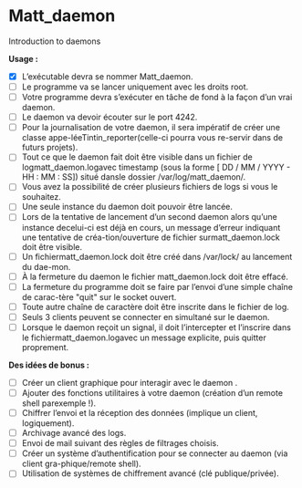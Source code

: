 # Matt_daemon
Introduction to daemons


**Usage :**
- [x] L’exécutable devra se nommer Matt_daemon.
- [ ] Le programme va se lancer uniquement avec les droits root.
- [ ] Votre programme devra s’exécuter en tâche de fond à la façon d’un vrai daemon.
- [ ] Le daemon va devoir écouter sur le port 4242.
- [ ] Pour la journalisation de votre daemon, il sera impératif de créer une classe appe-léeTintin_reporter(celle-ci pourra vous re-servir dans de futurs projets).
- [ ] Tout ce que le daemon fait doit être visible dans un fichier de logmatt_daemon.logavec timestamp (sous la forme [ DD / MM / YYYY - HH : MM : SS]) situé dansle dossier /var/log/matt_daemon/.
- [ ] Vous avez la possibilité de créer plusieurs fichiers de logs si vous le souhaitez.
- [ ] Une seule instance du daemon doit pouvoir être lancée.
- [ ] Lors de la tentative de lancement d’un second daemon alors qu’une instance decelui-ci est déjà en cours, un message d’erreur indiquant une tentative de créa-tion/ouverture de fichier surmatt_daemon.lock doit être visible.
- [ ] Un fichiermatt_daemon.lock doit être créé dans /var/lock/ au lancement du dae-mon.
- [ ] À la fermeture du daemon le fichier matt_daemon.lock doit être effacé.
- [ ] La fermeture du programme doit se faire par l’envoi d’une simple chaîne de carac-tère "quit" sur le socket ouvert.
- [ ] Toute autre chaîne de caractère doit être inscrite dans le fichier de log.
- [ ] Seuls 3 clients peuvent se connecter en simultané sur le daemon.
- [ ] Lorsque le daemon reçoit un signal, il doit l’intercepter et l’inscrire dans le fichiermatt_daemon.logavec un message explicite, puis quitter proprement.

**Des idées de bonus :**
- [ ] Créer un client graphique pour interagir avec le daemon .
- [ ] Ajouter des fonctions utilitaires à votre daemon (création d’un remote shell parexemple !).
- [ ] Chiffrer l’envoi et la réception des données (implique un client, logiquement).
- [ ] Archivage avancé des logs.
- [ ] Envoi de mail suivant des règles de filtrages choisis.
- [ ] Créer un système d’authentification pour se connecter au daemon (via client gra-phique/remote shell).
- [ ] Utilisation de systèmes de chiffrement avancé (clé publique/privée).